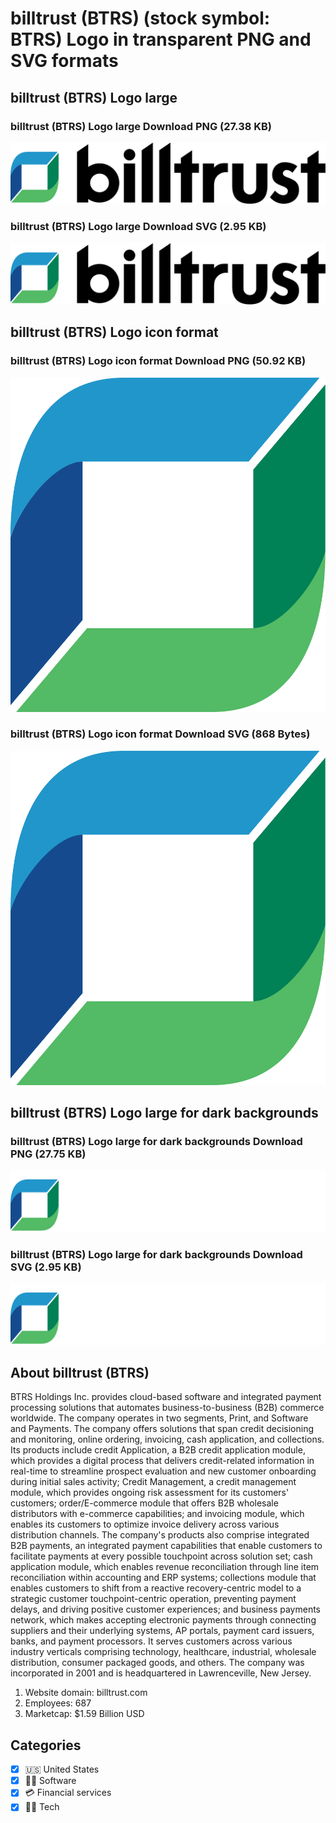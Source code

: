 # billtrust (BTRS) (stock symbol: BTRS) Logo in transparent PNG and SVG formats

## billtrust (BTRS) Logo large

### billtrust (BTRS) Logo large Download PNG (27.38 KB)

![billtrust (BTRS) Logo large Download PNG (27.38 KB)](/img/orig/BTRS_BIG-b0e8929c.png)

### billtrust (BTRS) Logo large Download SVG (2.95 KB)

![billtrust (BTRS) Logo large Download SVG (2.95 KB)](/img/orig/BTRS_BIG-c509fb94.svg)

## billtrust (BTRS) Logo icon format

### billtrust (BTRS) Logo icon format Download PNG (50.92 KB)

![billtrust (BTRS) Logo icon format Download PNG (50.92 KB)](/img/orig/BTRS-2171856d.png)

### billtrust (BTRS) Logo icon format Download SVG (868 Bytes)

![billtrust (BTRS) Logo icon format Download SVG (868 Bytes)](/img/orig/BTRS-84613ff0.svg)

## billtrust (BTRS) Logo large for dark backgrounds

### billtrust (BTRS) Logo large for dark backgrounds Download PNG (27.75 KB)

![billtrust (BTRS) Logo large for dark backgrounds Download PNG (27.75 KB)](/img/orig/BTRS_BIG.D-8eaf9efe.png)

### billtrust (BTRS) Logo large for dark backgrounds Download SVG (2.95 KB)

![billtrust (BTRS) Logo large for dark backgrounds Download SVG (2.95 KB)](/img/orig/BTRS_BIG.D-74b2b21b.svg)

## About billtrust (BTRS)

BTRS Holdings Inc. provides cloud-based software and integrated payment processing solutions that automates business-to-business (B2B) commerce worldwide. The company operates in two segments, Print, and Software and Payments. The company offers solutions that span credit decisioning and monitoring, online ordering, invoicing, cash application, and collections. Its products include credit Application, a B2B credit application module, which provides a digital process that delivers credit-related information in real-time to streamline prospect evaluation and new customer onboarding during initial sales activity; Credit Management, a credit management module, which provides ongoing risk assessment for its customers' customers; order/E-commerce module that offers B2B wholesale distributors with e-commerce capabilities; and invoicing module, which enables its customers to optimize invoice delivery across various distribution channels. The company's products also comprise integrated B2B payments, an integrated payment capabilities that enable customers to facilitate payments at every possible touchpoint across solution set; cash application module, which enables revenue reconciliation through line item reconciliation within accounting and ERP systems; collections module that enables customers to shift from a reactive recovery-centric model to a strategic customer touchpoint-centric operation, preventing payment delays, and driving positive customer experiences; and business payments network, which makes accepting electronic payments through connecting suppliers and their underlying systems, AP portals, payment card issuers, banks, and payment processors. It serves customers across various industry verticals comprising technology, healthcare, industrial, wholesale distribution, consumer packaged goods, and others. The company was incorporated in 2001 and is headquartered in Lawrenceville, New Jersey.

1. Website domain: billtrust.com
2. Employees: 687
3. Marketcap: $1.59 Billion USD


## Categories
- [x] 🇺🇸 United States
- [x] 👨‍💻 Software
- [x] 💳 Financial services
- [x] 👩‍💻 Tech
